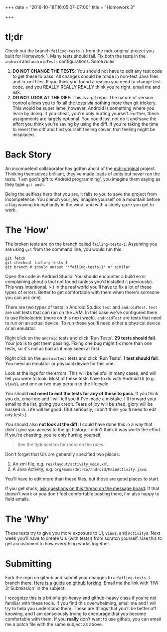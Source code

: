 +++
date = "2016-10-18T16:05:07-07:00"
title = "Homework 3"

+++

# tl;dr

Check out the branch `failing-tests-1` from the mdr-original project you built
for Homework 1. Many tests should fail. Fix both the tests in the `android` and
`androidTests` configurations. Some rules:

1. **DO NOT CHANGE THE TESTS**: You should not have to edit any test code to
   get these to pass. All changes should be made in non-test Java files and in
   xml files. If you think you found a reason you need to change test code, and
   you REALLY REALLY REALLY think you're right, email me and ask.
1. **DO NOT LOOK AT THE DIFF**: This is a git repo. The nature of version
   control allows you to fix all the tests via nothing more than git trickery.
   This would be super lame, however. Android is something where you learn by
   doing. If you cheat, you're only hurting yourself. Further, these
   assignments are largely optional. You could just not do it and save the
   effort you think you're saving by using the diff. If you're taking the time
   to revert the diff and find yourself feeling clever, that feeling might be
   misplaced.

# Back Story

An incompetent collaborator has gotten ahold of the
[mdr-original](https://github.com/srsudar/mdr-original) project. Thinking
themselves brilliant, they've made loads of edits but never run the tests. 'I
am god's gift to Android programming', you imagine them saying as they type
`git push`.

Being the selfless hero that you are, it falls to you to save the project from
incompetence. You clench your jaw, imagine yourself on a mountain before a flag
waving triumphantly in the wind, and with a steely gaze you get to work.

# The 'How'

The broken tests are on the branch called `failing-tests-1`. Assuming you are
using `git` from the command line, you would run this:

```shell
git fetch
git checkout failing-tests-1
git branch # should output '*failing-tests-1' or similar
```

Open the code in Android Studio. You should encounter a build error complaining
about a tool not found (unless you'd installed it previously).  This was
intentional. >:) In the real world you'll have to fix a lot of these types of
errors. Better to get comfortable with them when there's someone you can ask
(me).

There are two types of tests in Android Studio: `test` and `androidTest`.
`test` are unit tests that can run on the JVM. In this case we've configured
them to use Robolectric (more on this next week). `androidTest` are tests that
need to run on an actual device. To run these you'll need either a physical
device or an emulator.

Right click on the `android` tests and click 'Run Tests'. **29 tests should
fail**. Your job is to get them passing. Fixing one bug might fix more than one
tests, so it's not as bad as it may seem at first.

Right click on the `androidTest` tests and click 'Run Tests'. **1 test should
fail**. You need an emulator or physical device for this one.

Look at the logs for the errors. This will be helpful in many cases, and will
tell you were to look. Most of these tests have to do with Android UI (e.g.
`View`s), and one or two may pertain to the lifecycle.

You should **not need to edit the tests for any of these to pass**. If you
think you do, email me and I will tell you if I've made a mistake. I'll forward
your email to the list, giving you credit. Tears of joy will be shed, glory
will be basked in. Life will be good. (But seriously, I don't think you'll need
to edit any tests.)

You should also **not look at the diff**. I could have done this in a way that
didn't give you access to the git history. I didn't think it was worth the
effort. If you're cheating, you're only hurting yourself.

> See the tl;dr section for more on the rules.

Don't forget that UIs are generally specified two places:

1. An xml file, e.g. `res/layout/activity_main.xml`.
1. A Java Activity, e.g. `org/mamasdelrio/android/MainActivity.java`.

You'll have to edit more than these files, but those are good places to start.

If you get stuck, [ask questions on this thread on the message
board](https://catalyst.uw.edu/gopost/conversation/sudars/974700). If that
doesn't work or you don't feel comfortable posting there, I'm also happy to
field emails.

# The 'Why'

These tests try to give you more exposure to UI, `View`s, and `Activity`s. Next
week you'll have to create UIs (with tests!) from scratch yourself. Use this to
get accustomed to how everything works together.


# Submitting

Fork the repo on github and submit your changes to a `failing-tests-1` branch
there. [Here is a guide on github
forking](https://help.github.com/articles/fork-a-repo/). Email me the link with
'HW 3: Submission' in the subject.

I recognize this is a bit of a git-heavy and github-heavy class if you're not
familiar with these tools. If you find this overwhelming, email me and I will
try to help you understand them. These are things that you'll be better off
knowing, and I am consciously trying to encourage that you become comfortable
with them. If you **really** don't want to use github, you can email me a patch
file with the same subject as above.
